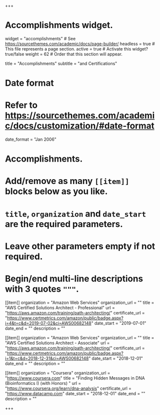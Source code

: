 +++
# Accomplishments widget.
widget = "accomplishments"  # See https://sourcethemes.com/academic/docs/page-builder/
headless = true  # This file represents a page section.
active = true  # Activate this widget? true/false
weight = 62  # Order that this section will appear.

title = "Accomplish&shy;ments"
subtitle = "and Certifications"

# Date format
#   Refer to https://sourcethemes.com/academic/docs/customization/#date-format
date_format = "Jan 2006"

# Accomplishments.
#   Add/remove as many `[[item]]` blocks below as you like.
#   `title`, `organization` and `date_start` are the required parameters.
#   Leave other parameters empty if not required.
#   Begin/end multi-line descriptions with 3 quotes `"""`.

[[item]]
  organization = "Amazon Web Services"
  organization_url = ""
  title = "AWS Certified Solutions Architect - Professional"
  url = "https://aws.amazon.com/training/path-architecting/"
  certificate_url = "https://www.certmetrics.com/amazon/public/badge.aspx?i=4&t=c&d=2019-07-02&ci=AWS00682148"
  date_start = "2019-07-01"
  date_end = ""
  description = ""

[[item]]
  organization = "Amazon Web Services"
  organization_url = ""
  title = "AWS Certified Solutions Architect - Associate"
  url = "https://aws.amazon.com/training/path-architecting/"
  certificate_url = "https://www.certmetrics.com/amazon/public/badge.aspx?i=1&t=c&d=2018-12-31&ci=AWS00682148"
  date_start = "2018-12-01"
  date_end = ""
  description = ""
  
[[item]]
  organization = "Coursera"
  organization_url = "https://www.coursera.com"
  title = "Finding Hidden Messages in DNA (Bioinformatics I) (with Honors) "
  url = "https://www.coursera.org/learn/dna-analysis"
  certificate_url = "https://www.datacamp.com"
  date_start = "2018-12-01"
  date_end = ""
  description = ""

+++
